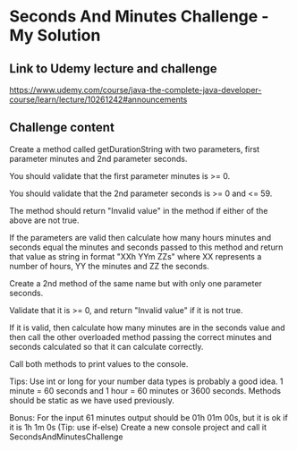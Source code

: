 # Seconds And Minutes Challenge - My Solution

## Link to Udemy lecture and challenge

https://www.udemy.com/course/java-the-complete-java-developer-course/learn/lecture/10261242#announcements

## Challenge content

Create a method called getDurationString with two parameters, first parameter minutes and 2nd parameter seconds.

You should validate that the first parameter minutes is >= 0.

You should validate that the 2nd parameter seconds is >= 0 and <= 59.

The method should return "Invalid value" in the method if either of the above are not true.

If the parameters are valid then calculate how many hours minutes and seconds equal the minutes and seconds passed to this method and return that value as string in format "XXh YYm ZZs" where XX represents a number of hours, YY the minutes and ZZ the seconds.

Create a 2nd method of the same name but with only one parameter seconds.

Validate that it is >= 0, and return "Invalid value" if it is not true.

If it is valid, then calculate how many minutes are in the seconds value and then call the other overloaded method passing the correct minutes and seconds calculated so that it can calculate correctly.

Call both methods to print values to the console.

Tips: 
	Use int or long for your number data types is probably a good idea.
	1 minute = 60 seconds and 1 hour = 60 minutes or 3600 seconds.
	Methods should be static as we have used previously.

Bonus: 
	For the input 61 minutes output should be 01h 01m 00s, but it is ok if it is 1h 1m 0s (Tip: use if-else)
	Create a new console project and call it SecondsAndMinutesChallenge
